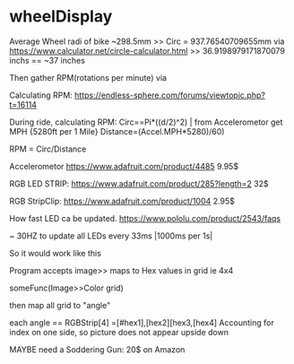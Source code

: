 # wheelDisplay


Average Wheel radi of bike ~298.5mm >> Circ = 937.76540709655mm via https://www.calculator.net/circle-calculator.html  >> 36.9198979171870079 inchs == ~37 inches

Then gather RPM(rotations per minute) via 

Calculating RPM: https://endless-sphere.com/forums/viewtopic.php?t=16114

During ride, calculating RPM: Circ==Pi*((d/2)^2) | from Accelerometor get MPH {5280ft per 1 Mile} Distance=(Accel.MPH*5280)/60)

RPM = Circ/Distance


Accelerometor https://www.adafruit.com/product/4485 9.95$

RGB LED STRIP: https://www.adafruit.com/product/285?length=2 32$

RGB StripClip: https://www.adafruit.com/product/1004 2.95$

How fast LED ca be updated. https://www.pololu.com/product/2543/faqs

~ 30HZ to update all LEDs every 33ms |1000ms per 1s|

So it would work like this


Program accepts image>> maps to Hex values in grid ie 4x4

someFunc(Image>>Color grid)

then map all grid to "angle"

each angle == RGBStrip[4] =[#hex1],[hex2][hex3,[hex4] Accounting for index on one side, so picture does not appear upside down

MAYBE need a Soddering Gun: 20$ on Amazon
